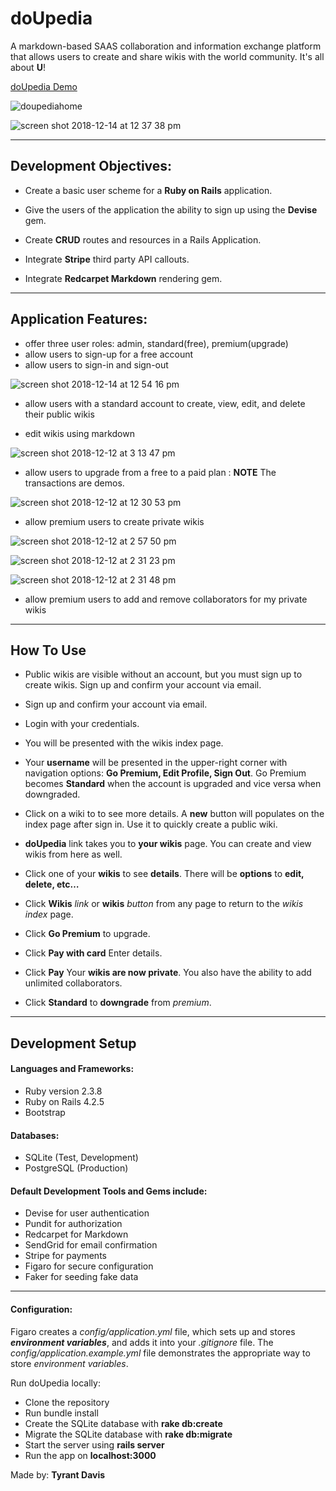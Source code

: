 
  # doUpedia

 A markdown-based SAAS collaboration and information exchange platform that allows users to create and share wikis with the world community. It's all about **U**!

  [doUpedia Demo](https://doupedia.herokuapp.com/)



  ![doupediahome](https://user-images.githubusercontent.com/14861025/50020504-c67e9b80-ff9b-11e8-87da-92716b7ed08e.png)

  ![screen shot 2018-12-14 at 12 37 38 pm](https://user-images.githubusercontent.com/14861025/50021015-4fe29d80-ff9d-11e8-8803-7d6995d384d5.png)

___
## Development Objectives:
* Create a basic user scheme for a **Ruby on Rails** application.
* Give the users of the application the ability to sign up using the **Devise** gem.

* Create **CRUD** routes and resources in a Rails Application.


* Integrate **Stripe** third party API callouts.
* Integrate **Redcarpet Markdown** rendering gem.
___
## Application Features:
* offer three user roles: admin, standard(free), premium(upgrade)
* allow users to sign-up for a free account
* allow users to sign-in and sign-out

![screen shot 2018-12-14 at 12 54 16 pm](https://user-images.githubusercontent.com/14861025/50021713-8f11ee00-ff9f-11e8-9ba1-657cb772b750.png)


* allow users with a standard account to create, view, edit, and delete their public wikis

* edit wikis using markdown

![screen shot 2018-12-12 at 3 13 47 pm](https://user-images.githubusercontent.com/14861025/50020316-3b9da100-ff9b-11e8-9536-d28eeb0fdf45.png)


* allow users to upgrade from a free to a paid plan : **NOTE** The transactions are demos.

![screen shot 2018-12-12 at 12 30 53 pm](https://user-images.githubusercontent.com/14861025/50020364-5cfe8d00-ff9b-11e8-8314-f4a9c151e96c.png)

* allow premium users to create private wikis

![screen shot 2018-12-12 at 2 57 50 pm](https://user-images.githubusercontent.com/14861025/50020300-30e30c00-ff9b-11e8-8ac2-bcd46e8c7e08.png)



![screen shot 2018-12-12 at 2 31 23 pm](https://user-images.githubusercontent.com/14861025/50020204-e1044500-ff9a-11e8-95d4-92f9f57bbf9e.png)

![screen shot 2018-12-12 at 2 31 48 pm](https://user-images.githubusercontent.com/14861025/50020292-288ad100-ff9b-11e8-8104-5c58e46b6008.png)



* allow premium users to add and remove collaborators for my private wikis

___

## How To Use
* Public wikis are visible without an account, but you must sign up to create wikis.
Sign up and confirm your account via email.

* Sign up and confirm your account via email.

* Login with your credentials.

* You will be presented with the wikis index page.

* Your **username** will be presented in the upper-right corner with navigation options:
**Go Premium, Edit Profile, Sign Out**. Go Premium becomes **Standard** when the account is upgraded and vice versa when downgraded.


* Click on a wiki to to see more details.
A **new** button will populates on the index page after sign in. Use it to quickly create a public wiki.

* **doUpedia** link takes you to **your wikis** page. You can create and view wikis from here as well.

* Click one of your **wikis** to see **details**. There will be **options** to **edit, delete, etc…**

* Click **Wikis** _link_ or **wikis** _button_ from any page to return to the _wikis index_ page.


* Click **Go Premium** to upgrade.

* Click **Pay with card**
Enter details.

* Click **Pay**
Your **wikis are now private**. You also have the ability to add unlimited collaborators.

* Click **Standard** to **downgrade** from _premium_.

___
## Development Setup

#### Languages and Frameworks:
* Ruby version 2.3.8
* Ruby on Rails 4.2.5
* Bootstrap



#### Databases:
* SQLite (Test, Development)
* PostgreSQL (Production)

#### Default Development Tools and Gems include:

* Devise  for user authentication
* Pundit for authorization
* Redcarpet for Markdown
* SendGrid for email confirmation
* Stripe for payments
* Figaro for secure configuration
* Faker for seeding fake data
___
#### Configuration:
Figaro creates a _config/application.yml_ file, which sets up and stores  **_environment variables_**, and adds it into your _.gitignore_ file. The _config/application.example.yml_ file demonstrates the appropriate way to store _environment variables_.

Run doUpedia locally:

* Clone the repository
* Run bundle install
* Create the SQLite database with **rake db:create**
* Migrate the SQLite database with **rake db:migrate**
* Start the server using **rails server**
* Run the app on **localhost:3000**






Made by: **Tyrant Davis**
